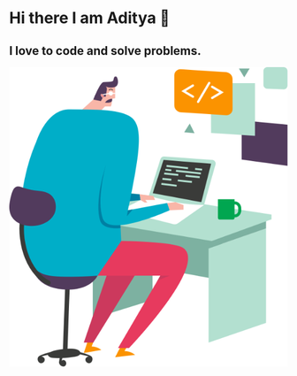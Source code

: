 # Hi there I am Aditya 👋
## I love to code and solve problems.
<link href="style.css" rel="stylesheet"></link>
<img src="https://raw.githubusercontent.com/aadityadeshmukh/aadityadeshmukh/master/Coding.png" alt="Image of a coder">

<!--
**aadityadeshmukh/aadityadeshmukh** is a ✨ _special_ ✨ repository because its `README.md` (this file) appears on your GitHub profile.

Here are some ideas to get you started:

- 🔭 I’m currently working on ...
- 🌱 I’m currently learning ...
- 👯 I’m looking to collaborate on ...
- 🤔 I’m looking for help with ...
- 💬 Ask me about ...
- 📫 How to reach me: ...
- 😄 Pronouns: ...
- ⚡ Fun fact: ...
-->
